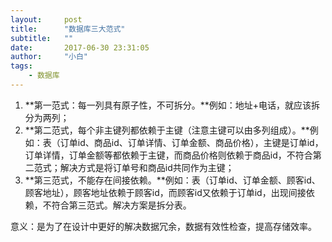 ```yaml
---
layout:     post
title:      "数据库三大范式"
subtitle:   ""
date:       2017-06-30 23:31:05
author:     "小白"
tags:
    - 数据库
---
```

1. **第一范式：每一列具有原子性，不可拆分。**例如：地址+电话，就应该拆分为两列；
2. **第二范式，每个非主键列都依赖于主键（注意主键可以由多列组成）。**例如：表（订单id、商品id、订单详情、订单金额、商品价格），主键是订单id，订单详情，订单金额等都依赖于主键，而商品价格则依赖于商品id，不符合第二范式；解决方式是将订单号和商品id共同作为主键；
3. **第三范式，不能存在间接依赖。**例如：表（订单id、订单金额、顾客id、顾客地址），顾客地址依赖于顾客id，而顾客id又依赖于订单id，出现间接依赖，不符合第三范式。解决方案是拆分表。

意义：是为了在设计中更好的解决数据冗余，数据有效性检查，提高存储效率。